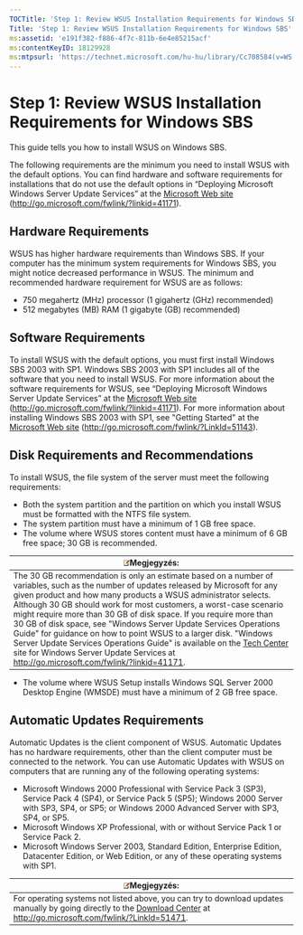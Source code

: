 ```yaml
---
TOCTitle: 'Step 1: Review WSUS Installation Requirements for Windows SBS'
Title: 'Step 1: Review WSUS Installation Requirements for Windows SBS'
ms:assetid: 'e191f382-f886-4f7c-811b-6e4e85215acf'
ms:contentKeyID: 18129928
ms:mtpsurl: 'https://technet.microsoft.com/hu-hu/library/Cc708584(v=WS.10)'
---
```


Step 1: Review WSUS Installation Requirements for Windows SBS
=============================================================

This guide tells you how to install WSUS on Windows SBS.

The following requirements are the minimum you need to install WSUS with the default options. You can find hardware and software requirements for installations that do not use the default options in “Deploying Microsoft Windows Server Update Services” at the [Microsoft Web site](http://go.microsoft.com/fwlink/?linkid=41171) (http://go.microsoft.com/fwlink/?linkid=41171).

Hardware Requirements
---------------------

WSUS has higher hardware requirements than Windows SBS. If your computer has the minimum system requirements for Windows SBS, you might notice decreased performance in WSUS. The minimum and recommended hardware requirement for WSUS are as follows:

-   750 megahertz (MHz) processor (1 gigahertz (GHz) recommended)
-   512 megabytes (MB) RAM (1 gigabyte (GB) recommended)

Software Requirements
---------------------

To install WSUS with the default options, you must first install Windows SBS 2003 with SP1. Windows SBS 2003 with SP1 includes all of the software that you need to install WSUS. For more information about the software requirements for WSUS, see “Deploying Microsoft Windows Server Update Services” at the [Microsoft Web site](http://go.microsoft.com/fwlink/?linkid=41171) (http://go.microsoft.com/fwlink/?linkid=41171). For more information about installing Windows SBS 2003 with SP1, see "Getting Started" at the [Microsoft Web site](http://go.microsoft.com/fwlink/?linkid=51143) (http://go.microsoft.com/fwlink/?LinkId=51143).

Disk Requirements and Recommendations
-------------------------------------

To install WSUS, the file system of the server must meet the following requirements:

-   Both the system partition and the partition on which you install WSUS must be formatted with the NTFS file system.
-   The system partition must have a minimum of 1 GB free space.
-   The volume where WSUS stores content must have a minimum of 6 GB free space; 30 GB is recommended.

| ![](images/Cc708584.note(WS.10).gif)Megjegyzés:                                                                                                                                                                                                                                                                                                                                                                                                                                                                                                                                                                                                                                    |
|-----------------------------------------------------------------------------------------------------------------------------------------------------------------------------------------------------------------------------------------------------------------------------------------------------------------------------------------------------------------------------------------------------------------------------------------------------------------------------------------------------------------------------------------------------------------------------------------------------------------------------------------------------------------------------------------------------------------|
| The 30 GB recommendation is only an estimate based on a number of variables, such as the number of updates released by Microsoft for any given product and how many products a WSUS administrator selects. Although 30 GB should work for most customers, a worst-case scenario might require more than 30 GB of disk space. If you require more than 30 GB of disk space, see "Windows Server Update Services Operations Guide" for guidance on how to point WSUS to a larger disk. "Windows Server Update Services Operations Guide" is available on the [Tech Center](http://go.microsoft.com/fwlink/?linkid=41171) site for Windows Server Update Services at http://go.microsoft.com/fwlink/?linkid=41171. |

-   The volume where WSUS Setup installs Windows SQL Server 2000 Desktop Engine (WMSDE) must have a minimum of 2 GB free space.

Automatic Updates Requirements
------------------------------

Automatic Updates is the client component of WSUS. Automatic Updates has no hardware requirements, other than the client computer must be connected to the network. You can use Automatic Updates with WSUS on computers that are running any of the following operating systems:

-   Microsoft Windows 2000 Professional with Service Pack 3 (SP3), Service Pack 4 (SP4), or Service Pack 5 (SP5); Windows 2000 Server with SP3, SP4, or SP5; or Windows 2000 Advanced Server with SP3, SP4, or SP5.
-   Microsoft Windows XP Professional, with or without Service Pack 1 or Service Pack 2.
-   Microsoft Windows Server 2003, Standard Edition, Enterprise Edition, Datacenter Edition, or Web Edition, or any of these operating systems with SP1.

| ![](images/Cc708584.note(WS.10).gif)Megjegyzés:                                                                                                                                               |
|----------------------------------------------------------------------------------------------------------------------------------------------------------------------------------------------------------------------------|
| For operating systems not listed above, you can try to download updates manually by going directly to the [Download Center](http://go.microsoft.com/fwlink/?linkid=51471) at http://go.microsoft.com/fwlink/?LinkId=51471. |
